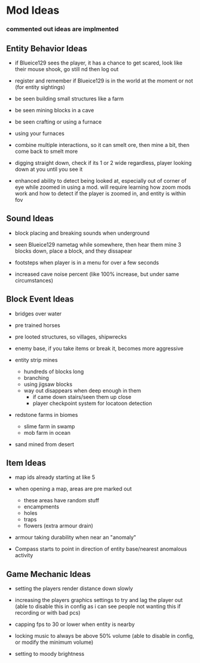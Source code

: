 # Mod Ideas
### commented out ideas are implmented

## Entity Behavior Ideas
- if Blueice129 sees the player, it has a chance to get scared, look like their mouse shook, go still nd then log out

- register and remember if Blueice129 is in the world at the moment or not (for entity sightings)

- be seen building small structures like a farm

- be seen mining blocks in a cave

- be seen crafting or using a furnace

- using your furnaces

- combine multiple interactions, so it can smelt ore, then mine a bit, then come back to smelt more

<!-- - punched off edge when shifting over a ledge - player looking over edge at you before running off -->

- digging straight down, check if its 1 or 2 wide regardless, player looking down at you until you see it

- enhanced ability to detect being looked at, especially out of corner of eye while zoomed in using a mod. will require learning how zoom mods work and how to detect if the player is zoomed in, and entity is within fov

## Sound Ideas
- block placing and breaking sounds when underground

- seen Blueice129 nametag while somewhere, then hear them mine 3 blocks down, place a block, and they dissapear

- footsteps when player is in a menu for over a few seconds

- increased cave noise percent (like 100% increase, but under same circumstances)

## Block Event Ideas

<!-- - trees cut down, leaves still there - crafting table -->

- bridges over water

- pre trained horses

- pre looted structures, so villages, shipwrecks

- enemy base, if you take items or break it, becomes more aggressive 

<!-- - agro meter stored in nbt (ups destructive events) -->

- entity strip mines
  - hundreds of blocks long
  - branching
  - using jigsaw blocks
  - way out disappears when deep enough in them
    - if came down stairs/seen them up close
    - player checkpoint system for locatoon detection 

- redstone farms in biomes
  - slime farm in swamp
  - mob farm in ocean

- sand mined from desert

## Item Ideas
- map ids already starting at like 5

- when opening a map, areas are pre marked out
  - these areas have random stuff
   - encampments
   - holes
   - traps
   - flowers (extra armour drain)

- armour taking durability when near an "anomaly"

- Compass starts to point in direction of entity base/nearest anomalous activity 

## Game Mechanic Ideas
- setting the players render distance down slowly

- increasing the players graphics settings to try and lag the player out (able to disable this in config as i can see people not wanting this if recording or with bad pcs)

- capping fps to 30 or lower when entity is nearby

- locking music to always be above 50% volume (able to disable in config, or modify the minimum volume)

- setting to moody brightness


